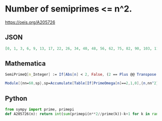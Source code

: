 # Number of semiprimes <\= n^2\.
https://oeis.org/A205726
## JSON
```JSON
[0, 1, 3, 6, 9, 13, 17, 22, 26, 34, 40, 48, 56, 62, 75, 82, 90, 103, 114, 126, 135, 149, 164, 179, 190, 202, 220, 236, 253, 270, 289, 304, 320, 340, 360, 381, 404, 425, 443, 462, 484, 508, 533, 556, 581, 604, 634, 655, 678, 709, 738, 761, 783, 813, 846, 881]
```
## Mathematica
```Mathematica
SemiPrimeQ[n_Integer] := If[Abs[n] < 2, False, (2 == Plus @@ Transpose[FactorInteger[Abs[n]]][[2]])]; nn = 100;  t = Select[Range[nn^2], SemiPrimeQ]; Table[Length[Select[t, # <= n^2 &]], {n, nn}] (* _T. D. Noe_, Jan 30 2012 *)
```
```Mathematica
Module[{nn=60,sp},sp=Accumulate[Table[If[PrimeOmega[n]==2,1,0],{n,nn^2}]];Table[sp[[i^2]],{i,nn}]] (* _Harvey P. Dale_, May 29 2014 *)
```
## Python
```Python
from sympy import prime, primepi
def A205726(n): return int(sum(primepi(n**2//prime(k))-k+1 for k in range(1,primepi(n)+1))) # _Chai Wah Wu_, Jul 23 2024
```
